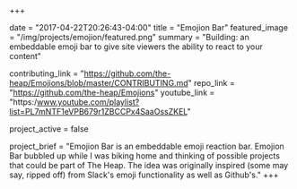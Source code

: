 +++

date = "2017-04-22T20:26:43-04:00"
title = "Emojion Bar"
featured_image = "/img/projects/emojion/featured.png"
summary = "Building: an embeddable emoji bar to give site viewers the ability to react to your content"

contributing_link = "https://github.com/the-heap/Emojions/blob/master/CONTRIBUTING.md"
repo_link  = "https://github.com/the-heap/Emojions"
youtube_link = "https:/www.youtube.com/playlist?list=PL7mNTF1eVPB679r1ZBCCPx4SaaOssZKEL"

project_active = false

project_brief = "Emojion Bar is an embeddable emoji reaction bar. Emojion Bar bubbled up while I was biking home and thinking of possible projects that could be part of The Heap. The idea was originally inspired (some may say, ripped off) from Slack's emoji functionality as well as Github's."
+++
